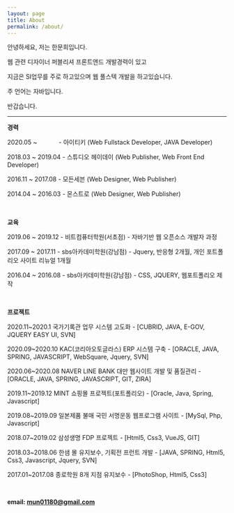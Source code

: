 ```yaml
---
layout: page
title: About
permalink: /about/
---
```


안녕하세요, 저는 한문희입니다.

웹 관련 디자이너 퍼블리셔 프론트앤드 개발경력이 있고

지금은 SI업무를 주로 하고있으며 웹 풀스텍 개발을 하고있습니다.

주 언어는 자바입니다.

반갑습니다.

- - -

<!-- **Skill** -->
<!-- <div id="chartContainer" style="height: 300px; width: 100%;"></div> -->

<!-- <br /> -->

**경력**

2020.05 ~ &emsp;&emsp;&emsp;&nbsp;- 아이티키 (Web Fullstack Developer, JAVA Developer)

2018.03 ~ 2019.04 - 스튜디오 헤이데이 (Web Publisher, Web Front End Developer)

2016.11 ~ 2017.08 - 모든세븐 (Web Designer, Web Publisher)

2014.04 ~ 2016.03 - 몬스트로 (Web Designer, Web Publisher)

<br />

**교육**

2019.06 ~ 2019.12 - 비트컴퓨터학원(서초점) - 자바기반 웹 오픈소스 개발자 과정

2017.09 ~ 2017.11 - sbs아카데미학원(강남점) - Jquery, 반응형 2개월, 개인 포트폴리오 사이트 리뉴얼 1개월

2016.04 ~ 2016.08 - sbs아카데미학원(강남점) - CSS, JQUERY, 웹포트폴리오 제작

<br />

**프로젝트**

2020.11~2020.1 국가기록관 업무 시스템 고도화 - [CUBRID, JAVA, E-GOV, JQUERY EASY UI, SVN]

2020.09~2020.10 KAC(코리아오토글라스) ERP 시스템 구축 - [ORACLE, JAVA, SPRING, JAVASCRIPT, WebSquare, Jquery, SVN]

2020.06~2020.08 NAVER LINE BANK 대만 웹사이트 개발 및 품질관리 - [ORACLE, JAVA, SPRING, JAVASCRIPT, GIT, ZIRA]

2019.11~2019.12 MINT 쇼핑몰 프로젝트(포트폴리오) - [Oracle, Java, Spring, Javascript]

2019.08~2019.09 일본제품 불매 국민 서명운동 웹프로그램 사이트 - [MySql, Php, Javascript]

2018.07~2019.02 삼성생명 FDP 프로젝트 - [Html5, Css3, VueJS, GIT]

2018.03~2018.06 한샘 몰 유지보수, 기획전 프런트 개발 - [JAVA, SPRING, Html5, Css3, Javascript, Jquery, SVN]

2017.01~2017.08 종로학원 8개 지점 유지보수 - [PhotoShop, Html5, Css3]

<br />

**email: mun01180@gmail.com**

<!-- ABOUT SKILL : START -->
<script>
window.onload = function() {

  var options = {
    animationEnabled: true,
    title: {
      text: "",
      fontColor: "Peru"
    },
    axisY: {
      tickThickness: 0,
      lineThickness: 0,
      valueFormatString: " ",
      gridThickness: 0
    },
    axisX: {
      tickThickness: 0,
      lineThickness: 0,
      labelFontSize: 18,
      labelFontColor: "Peru"
    },
    data: [{
      indexLabelFontSize: 14,
      toolTipContent: "<span style=\"color:#62C9C3\">{indexLabel}:</span> <span style=\"color:#CD853F\"><strong>{y}</strong></span>",
      indexLabelPlacement: "inside",
      indexLabelFontColor: "white",
      indexLabelFontWeight: 400,
      indexLabelFontFamily: "Verdana",
      color: "#62C9C3",
      type: "bar",
      dataPoints: [
        { y: 80, label: "80%", indexLabel: "Git / SVN" },
        { y: 60, label: "60%", indexLabel: "SQL / MYSQL" },
        { y: 60, label: "60%", indexLabel: "Spring" },
        { y: 70, label: "70%", indexLabel: "JAVA" },
        { y: 70, label: "70%", indexLabel: "AJAX" },
        { y: 70, label: "70%", indexLabel: "WebSquare" },
        { y: 70, label: "70%", indexLabel: "Javascript / ECMA6" },
        { y: 90, label: "90%", indexLabel: "HTML / CSS / MediaQuery" }
      ]
    }]
  };

  $("#chartContainer").CanvasJSChart(options);
  $(".canvasjs-chart-credit").css("display", "none");
}

</script>
<!-- ABOUT SKILL : END -->
